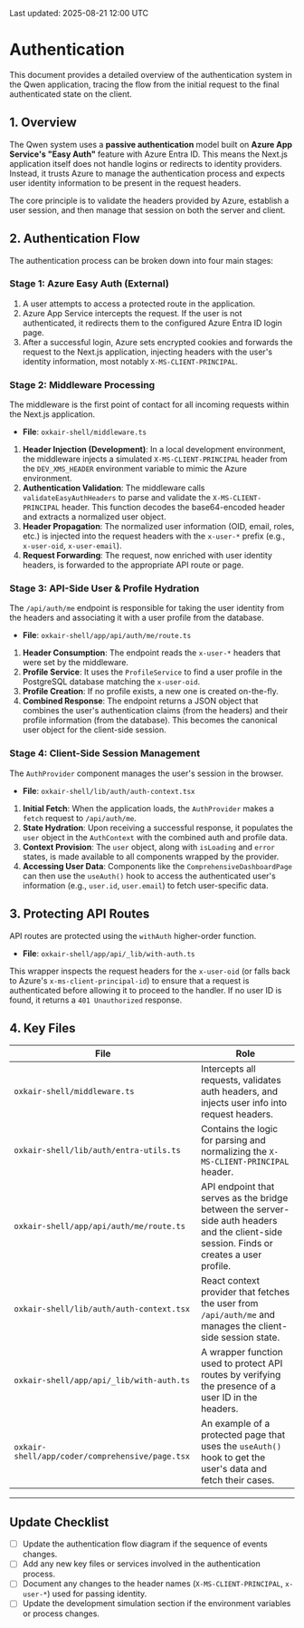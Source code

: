Last updated: 2025-08-21 12:00 UTC

# Authentication

This document provides a detailed overview of the authentication system in the Qwen application, tracing the flow from the initial request to the final authenticated state on the client.

## 1. Overview

The Qwen system uses a **passive authentication** model built on **Azure App Service's "Easy Auth"** feature with Azure Entra ID. This means the Next.js application itself does not handle logins or redirects to identity providers. Instead, it trusts Azure to manage the authentication process and expects user identity information to be present in the request headers.

The core principle is to validate the headers provided by Azure, establish a user session, and then manage that session on both the server and client.

## 2. Authentication Flow

The authentication process can be broken down into four main stages:

### Stage 1: Azure Easy Auth (External)

1.  A user attempts to access a protected route in the application.
2.  Azure App Service intercepts the request. If the user is not authenticated, it redirects them to the configured Azure Entra ID login page.
3.  After a successful login, Azure sets encrypted cookies and forwards the request to the Next.js application, injecting headers with the user's identity information, most notably `X-MS-CLIENT-PRINCIPAL`.

### Stage 2: Middleware Processing

The middleware is the first point of contact for all incoming requests within the Next.js application.

*   **File**: `oxkair-shell/middleware.ts`

1.  **Header Injection (Development)**: In a local development environment, the middleware injects a simulated `X-MS-CLIENT-PRINCIPAL` header from the `DEV_XMS_HEADER` environment variable to mimic the Azure environment.
2.  **Authentication Validation**: The middleware calls `validateEasyAuthHeaders` to parse and validate the `X-MS-CLIENT-PRINCIPAL` header. This function decodes the base64-encoded header and extracts a normalized user object.
3.  **Header Propagation**: The normalized user information (OID, email, roles, etc.) is injected into the request headers with the `x-user-*` prefix (e.g., `x-user-oid`, `x-user-email`).
4.  **Request Forwarding**: The request, now enriched with user identity headers, is forwarded to the appropriate API route or page.

### Stage 3: API-Side User & Profile Hydration

The `/api/auth/me` endpoint is responsible for taking the user identity from the headers and associating it with a user profile from the database.

*   **File**: `oxkair-shell/app/api/auth/me/route.ts`

1.  **Header Consumption**: The endpoint reads the `x-user-*` headers that were set by the middleware.
2.  **Profile Service**: It uses the `ProfileService` to find a user profile in the PostgreSQL database matching the `x-user-oid`.
3.  **Profile Creation**: If no profile exists, a new one is created on-the-fly.
4.  **Combined Response**: The endpoint returns a JSON object that combines the user's authentication claims (from the headers) and their profile information (from the database). This becomes the canonical user object for the client-side session.

### Stage 4: Client-Side Session Management

The `AuthProvider` component manages the user's session in the browser.

*   **File**: `oxkair-shell/lib/auth/auth-context.tsx`

1.  **Initial Fetch**: When the application loads, the `AuthProvider` makes a `fetch` request to `/api/auth/me`.
2.  **State Hydration**: Upon receiving a successful response, it populates the `user` object in the `AuthContext` with the combined auth and profile data.
3.  **Context Provision**: The `user` object, along with `isLoading` and `error` states, is made available to all components wrapped by the provider.
4.  **Accessing User Data**: Components like the `ComprehensiveDashboardPage` can then use the `useAuth()` hook to access the authenticated user's information (e.g., `user.id`, `user.email`) to fetch user-specific data.

## 3. Protecting API Routes

API routes are protected using the `withAuth` higher-order function.

*   **File**: `oxkair-shell/app/api/_lib/with-auth.ts`

This wrapper inspects the request headers for the `x-user-oid` (or falls back to Azure's `x-ms-client-principal-id`) to ensure that a request is authenticated before allowing it to proceed to the handler. If no user ID is found, it returns a `401 Unauthorized` response.

## 4. Key Files

| File | Role |
| --- | --- |
| `oxkair-shell/middleware.ts` | Intercepts all requests, validates auth headers, and injects user info into request headers. |
| `oxkair-shell/lib/auth/entra-utils.ts` | Contains the logic for parsing and normalizing the `X-MS-CLIENT-PRINCIPAL` header. |
| `oxkair-shell/app/api/auth/me/route.ts` | API endpoint that serves as the bridge between the server-side auth headers and the client-side session. Finds or creates a user profile. |
| `oxkair-shell/lib/auth/auth-context.tsx` | React context provider that fetches the user from `/api/auth/me` and manages the client-side session state. |
| `oxkair-shell/app/api/_lib/with-auth.ts` | A wrapper function used to protect API routes by verifying the presence of a user ID in the headers. |
| `oxkair-shell/app/coder/comprehensive/page.tsx` | An example of a protected page that uses the `useAuth()` hook to get the user's data and fetch their cases. |

---

## Update Checklist

*   [ ] Update the authentication flow diagram if the sequence of events changes.
*   [ ] Add any new key files or services involved in the authentication process.
*   [ ] Document any changes to the header names (`X-MS-CLIENT-PRINCIPAL`, `x-user-*`) used for passing identity.
*   [ ] Update the development simulation section if the environment variables or process changes.